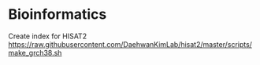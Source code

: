 # Bioinformatics
Create index for HISAT2
https://raw.githubusercontent.com/DaehwanKimLab/hisat2/master/scripts/make_grch38.sh
